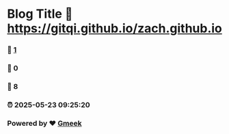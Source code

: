 # Blog Title :link: https://gitqi.github.io/zach.github.io 
### :page_facing_up: [1](https://gitqi.github.io/zach.github.io/tag.html) 
### :speech_balloon: 0 
### :hibiscus: 8 
### :alarm_clock: 2025-05-23 09:25:20 
### Powered by :heart: [Gmeek](https://github.com/Meekdai/Gmeek)
